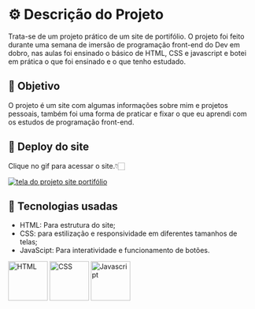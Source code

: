 # ⚙️ Descrição do Projeto
Trata-se de um projeto prático de um site de portifólio. O projeto foi feito durante uma semana de imersão de programação front-end do Dev em dobro, nas aulas foi ensinado o básico de HTML, CSS e javascript e botei em prática o que foi ensinado e o que tenho estudado.

## 🚀 Objetivo
O projeto é um site com algumas informações sobre mim e projetos pessoais, também foi uma forma de praticar e fixar o que eu aprendi com os estudos de programação front-end.

## 🔗 Deploy do site
Clique no gif para acessar o site.👇🏻

[<img src="./tela-site-portifolio.gif" alt="tela do projeto site portifólio">](<a href="https://lucaslaino.github.io/portfolio-simplificado/" target="_blank">)

## 🤖 Tecnologias usadas
- HTML: Para estrutura do site;
- CSS: para estilização e responsividade em diferentes tamanhos de telas;
- JavaScipt: Para interatividade e funcionamento de botões.

<img align="center" alt="HTML" height="80" src="https://cdn.jsdelivr.net/gh/devicons/devicon@latest/icons/html5/html5-original-wordmark.svg">
<img align="center" alt="CSS" height="80" src="https://cdn.jsdelivr.net/gh/devicons/devicon@latest/icons/css3/css3-original-wordmark.svg">
<img align="center" alt="Javascript" height="80" src="https://cdn.jsdelivr.net/gh/devicons/devicon@latest/icons/javascript/javascript-original.svg">  